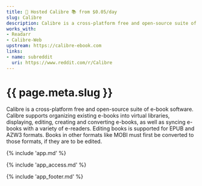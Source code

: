 ```yaml
---
title: 🧝 Hosted Calibre 📚 from $0.05/day
slug: Calibre
description: Calibre is a cross-platform free and open-source suite of e-book software
works_with:
- Readarr
- Calibre-Web
upstream: https://calibre-ebook.com
links:
- name: subreddit
  uri: https://www.reddit.com/r/Calibre
---
```


# {{ page.meta.slug }}

Calibre is a cross-platform free and open-source suite of e-book software. Calibre supports organizing existing e-books into virtual libraries, displaying, editing, creating and converting e-books, as well as syncing e-books with a variety of e-readers. Editing books is supported for EPUB and AZW3 formats. Books in other formats like MOBI must first be converted to those formats, if they are to be edited.

{% include 'app.md' %}

{% include 'app_access.md' %}

{% include 'app_footer.md' %}
